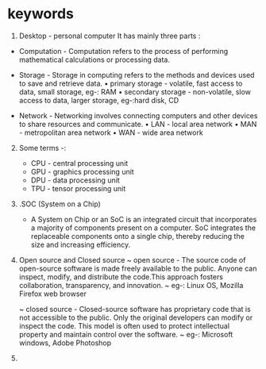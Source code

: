 # keywords
1. Desktop - personal computer 
   It has mainly three parts :
  - Computation - Computation refers to the process of performing mathematical calculations or processing data.
    
  - Storage - Storage in computing refers to the methods and devices used to save and retrieve data.
    • primary storage - volatile, fast access to data, small storage, eg-: RAM
    • secondary storage - non-volatile, slow access to data, larger storage, eg-:hard disk, CD
 
  - Network - Networking involves connecting computers and other devices to share resources and communicate.
    • LAN - local area network 
    • MAN - metropolitan area network 
    • WAN - wide area network 
    
2. Some terms -: 
     - CPU - central processing unit
     - GPU - graphics processing unit
     - DPU - data processing unit
     - TPU - tensor processing unit

3. .SOC (System on a Chip)
   - A System on Chip or an SoC is an integrated circuit that incorporates a majority of components present on a computer. SoC integrates       the replaceable components onto a single chip, thereby reducing the size and increasing efficiency.

4. Open source and Closed source
   ~ open source - The source code of open-source software is made freely available to the public. Anyone can inspect, modify, and              distribute the code.This approach fosters collaboration, transparency, and innovation.
   ~ eg-: Linux OS, Mozilla Firefox web browser 
   
   ~ closed source - Closed-source software has proprietary code that is not accessible to the public. Only the original developers can         modify or inspect the code. This model is often used to protect intellectual property and maintain control over the software.
   ~ eg-: Microsoft windows, Adobe Photoshop

5. 


